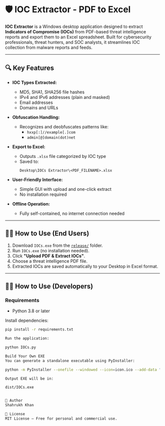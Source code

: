 # 🛡️ IOC Extractor - PDF to Excel

**IOC Extractor** is a Windows desktop application designed to extract **Indicators of Compromise (IOCs)** from PDF-based threat intelligence reports and export them to an Excel spreadsheet. Built for cybersecurity professionals, threat hunters, and SOC analysts, it streamlines IOC collection from malware reports and feeds.

---

## 🔍 Key Features

- **IOC Types Extracted:**
  - MD5, SHA1, SHA256 file hashes  
  - IPv4 and IPv6 addresses (plain and masked)  
  - Email addresses  
  - Domains and URLs

- **Obfuscation Handling:**
  - Recognizes and deobfuscates patterns like:
    - `hxxp[:]//example[.]com`
    - `admin[@]domain(dot)net`

- **Export to Excel:**
  - Outputs `.xlsx` file categorized by IOC type
  - Saved to:
    ```
    Desktop\IOCs Extractor\<PDF_FILENAME>.xlsx
    ```

- **User-Friendly Interface:**
  - Simple GUI with upload and one-click extract
  - No installation required

- **Offline Operation:**
  - Fully self-contained, no internet connection needed

---

## 🧑‍💼 How to Use (End Users)

1. Download `IOCs.exe` from the [`release/`](./release/) folder.
2. Run `IOCs.exe` (no installation needed).
3. Click **"Upload PDF & Extract IOCs"**.
4. Choose a threat intelligence PDF file.
5. Extracted IOCs are saved automatically to your Desktop in Excel format.

---

## 👨‍💻 How to Use (Developers)

### Requirements

- Python 3.8 or later

Install dependencies:
```bash
pip install -r requirements.txt

Run the application:

python IOCs.py

Build Your Own EXE
You can generate a standalone executable using PyInstaller:

python -m PyInstaller --onefile --windowed --icon=icon.ico --add-data "bg.png;." --add-data "icon.ico;." IOCs.py

Output EXE will be in:

dist/IOCs.exe


👤 Author
Shahrukh Khan

📄 License
MIT License — Free for personal and commercial use.

